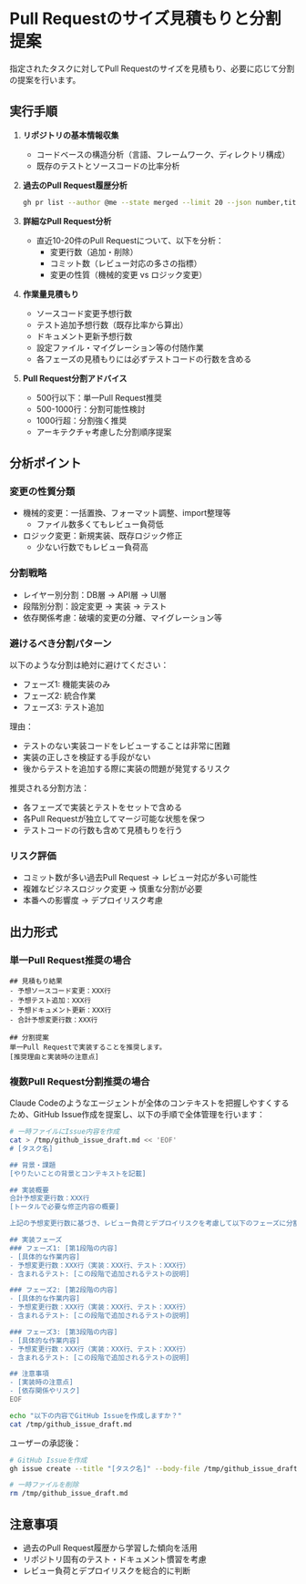 # Pull Requestのサイズ見積もりと分割提案

指定されたタスクに対してPull Requestのサイズを見積もり、必要に応じて分割の提案を行います。

## 実行手順

1. **リポジトリの基本情報収集**
   - コードベースの構造分析（言語、フレームワーク、ディレクトリ構成）
   - 既存のテストとソースコードの比率分析

2. **過去のPull Request履歴分析**
   ```bash
   gh pr list --author @me --state merged --limit 20 --json number,title,additions,deletions,commits
   ```

3. **詳細なPull Request分析**
   - 直近10-20件のPull Requestについて、以下を分析：
     - 変更行数（追加・削除）
     - コミット数（レビュー対応の多さの指標）
     - 変更の性質（機械的変更 vs ロジック変更）

4. **作業量見積もり**
   - ソースコード変更予想行数
   - テスト追加予想行数（既存比率から算出）
   - ドキュメント更新予想行数
   - 設定ファイル・マイグレーション等の付随作業
   - 各フェーズの見積もりには必ずテストコードの行数を含める

5. **Pull Request分割アドバイス**
   - 500行以下：単一Pull Request推奨
   - 500-1000行：分割可能性検討
   - 1000行超：分割強く推奨
   - アーキテクチャ考慮した分割順序提案

## 分析ポイント

### 変更の性質分類
- 機械的変更：一括置換、フォーマット調整、import整理等
  - ファイル数多くてもレビュー負荷低
- ロジック変更：新規実装、既存ロジック修正
  - 少ない行数でもレビュー負荷高

### 分割戦略
- レイヤー別分割：DB層 → API層 → UI層
- 段階別分割：設定変更 → 実装 → テスト
- 依存関係考慮：破壊的変更の分離、マイグレーション等

### 避けるべき分割パターン
以下のような分割は絶対に避けてください：
- フェーズ1: 機能実装のみ
- フェーズ2: 統合作業
- フェーズ3: テスト追加

理由：
- テストのない実装コードをレビューすることは非常に困難
- 実装の正しさを検証する手段がない
- 後からテストを追加する際に実装の問題が発覚するリスク

推奨される分割方法：
- 各フェーズで実装とテストをセットで含める
- 各Pull Requestが独立してマージ可能な状態を保つ
- テストコードの行数も含めて見積もりを行う

### リスク評価
- コミット数が多い過去Pull Request → レビュー対応が多い可能性
- 複雑なビジネスロジック変更 → 慎重な分割が必要
- 本番への影響度 → デプロイリスク考慮

## 出力形式

### 単一Pull Request推奨の場合
```
## 見積もり結果
- 予想ソースコード変更：XXX行
- 予想テスト追加：XXX行  
- 予想ドキュメント更新：XXX行
- 合計予想変更行数：XXX行

## 分割提案
単一Pull Requestで実装することを推奨します。
[推奨理由と実装時の注意点]
```

### 複数Pull Request分割推奨の場合
Claude Codeのようなエージェントが全体のコンテキストを把握しやすくするため、GitHub Issue作成を提案し、以下の手順で全体管理を行います：

```bash
# 一時ファイルにIssue内容を作成
cat > /tmp/github_issue_draft.md << 'EOF'
# [タスク名]

## 背景・課題
[やりたいことの背景とコンテキストを記載]

## 実装概要
合計予想変更行数：XXX行
[トータルで必要な修正内容の概要]

上記の予想変更行数に基づき、レビュー負荷とデプロイリスクを考慮して以下のフェーズに分割することを推奨します。

## 実装フェーズ
### フェーズ1: [第1段階の内容]
- [具体的な作業内容]
- 予想変更行数：XXX行（実装：XXX行、テスト：XXX行）
- 含まれるテスト: [この段階で追加されるテストの説明]

### フェーズ2: [第2段階の内容]  
- [具体的な作業内容]
- 予想変更行数：XXX行（実装：XXX行、テスト：XXX行）
- 含まれるテスト: [この段階で追加されるテストの説明]

### フェーズ3: [第3段階の内容]
- [具体的な作業内容]
- 予想変更行数：XXX行（実装：XXX行、テスト：XXX行）
- 含まれるテスト: [この段階で追加されるテストの説明]

## 注意事項
- [実装時の注意点]
- [依存関係やリスク]
EOF

echo "以下の内容でGitHub Issueを作成しますか？"
cat /tmp/github_issue_draft.md
```

ユーザーの承認後：
```bash
# GitHub Issueを作成
gh issue create --title "[タスク名]" --body-file /tmp/github_issue_draft.md

# 一時ファイルを削除  
rm /tmp/github_issue_draft.md
```

## 注意事項

- 過去のPull Request履歴から学習した傾向を活用
- リポジトリ固有のテスト・ドキュメント慣習を考慮
- レビュー負荷とデプロイリスクを総合的に判断